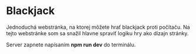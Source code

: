 <h1>Blackjack</h1>

Jednoduchá webstránka, na ktorej môžete hrať blackjack proti počítaču.
Na tejto webstránke som sa snažil hlavne spraviť logiku hry ako dizajn stránky.

Server zapnete napísaním **npm run dev** do terminálu.
